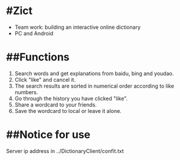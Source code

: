 #Zict
====

 * Team work: building an interactive online dictionary
 * PC and Android

##Functions
========
1. Search words and get explanations from baidu, bing and youdao.
2. Click "like" and cancel it.
3. The search results are sorted in numerical order according to like numbers.
4. Go through the history you have clicked "like".
5. Share a wordcard to your friends.
6. Save the wordcard to local or leave it alone.

##Notice for use
========
Server ip address in ../DictionaryClient/confit.txt  
